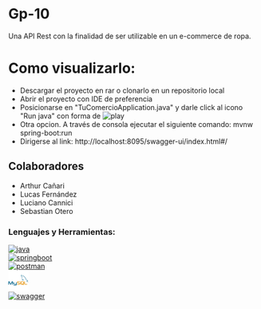 # Gp-10

Una API Rest con la finalidad de ser utilizable en un e-commerce de ropa.

# Como visualizarlo:
- Descargar el proyecto en rar o clonarlo en un repositorio local
- Abrir el proyecto con IDE de preferencia
- Posicionarse en "TuComercioApplication.java" y darle click al icono "Run java" con forma de <img src="https://cdn3.iconfinder.com/data/icons/iconic-1/32/play_alt-512.png" alt="play" width="30" height="30">
- Otra opcion. A través de consola ejecutar el siguiente comando: mvnw spring-boot:run
- Dirigerse al link: http://localhost:8095/swagger-ui/index.html#/

## Colaboradores

- Arthur Cañari
- Lucas Fernández
- Luciano Cannici
- Sebastian Otero

### Lenguajes y Herramientas:
<p align="left">
  
  <a href="https://docs.oracle.com/en/java/" target="_blank" rel="noreferrer"> <img src="https://logolook.net/wp-content/uploads/2022/11/Java-Logo.png" alt="java" width="40" height="40"/> </a>    
  <a href="https://docs.spring.io/spring-boot/index.html" target="_blank" rel="noreferrer"> <img src="https://bgasparotto.com/wp-content/uploads/2017/12/spring-boot-logo.png" alt="springboot" width="40" height="40"/> </a>  
  <a href="https://postman.com" target="_blank" rel="noreferrer"> <img src="https://www.vectorlogo.zone/logos/getpostman/getpostman-icon.svg" alt="postman" width="40" height="40"/> </a>  
  <a href="https://www.mysql.com/" target="_blank" rel="noreferrer"> <img src="https://raw.githubusercontent.com/devicons/devicon/master/icons/mysql/mysql-original-wordmark.svg" alt="mysql" width="40" height="40"/> </a>  
  <a href="https://swagger.io/" target="_blank" rel="noreferrer"> <img src="https://seeklogo.com/images/S/swaggerhub-logo-52BE4455D6-seeklogo.com.png" alt="swagger" width="40" height="40"/> </a>
  
</p>
